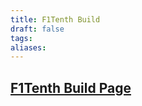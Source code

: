 ```yaml
---
title: F1Tenth Build
draft: false
tags: 
aliases:
---
```

## [F1Tenth Build Page](https://roboracer.ai/build.html)
